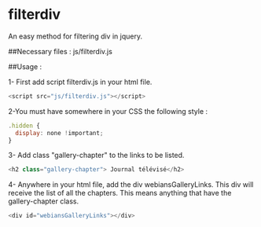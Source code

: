 # filterdiv
An easy method for filtering div in jquery.

##Necessary files :
js/filterdiv.js

##Usage :
  
1- First add script filterdiv.js in your html file. 
```javascript
<script src="js/filterdiv.js"></script> 
```

2-You must have somewhere in your CSS the following style :
```javascript
.hidden {  
  display: none !important;  
}  
```

3- Add class "gallery-chapter" to the links to be listed.
```javascript
<h2 class="gallery-chapter"> Journal télévisé</h2>
```

4- Anywhere in your html file, add the div webiansGalleryLinks. This div will receive the list of all the chapters. This means anything that have the gallery-chapter class.

```javascript
<div id="webiansGalleryLinks"></div>
```